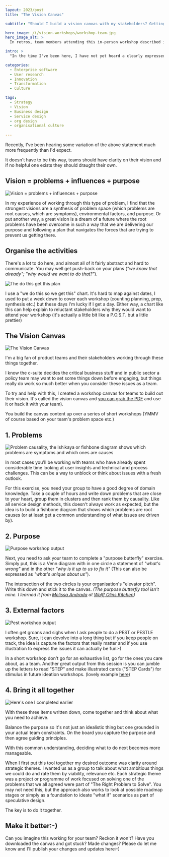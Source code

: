 ```yaml
---
layout: 2023/post
title: "The Vision Canvas"

subtitle: "Should I build a vision canvas with my stakeholders? Getting everyone aligned on vision and purpose is a foundation for successful transformation"

hero_image: /i/vision-workshops/workshop-team.jpg
hero_image_alt: >
  In retros, team members attending this in-person workshop described it as fun and rewarding. The requirement to be 'leaning forward' at all times means the sessions were also exhausting, but in a good way:-)

intro: >
  "In the time I've been here, I have not yet heard a clearly expressed product vision, roadmap or strategy"

categories:
  - Enterprise software
  - User research
  - Innovation
  - Transformation
  - Culture

tags:
  - Strategy
  - Vision
  - Business design
  - Service design
  - org design
  - organisational culture
 
---
```


Recently, I've been hearing some variation of the above statement much more frequently than I'd expect.

It doesn't have to be this way, teams should have clarity on their vision and if no helpful one exists they should draught their own. 

## Vision = problems + influences + purpose

![Vision = problems + influences + purpose](/i/vision-workshops/4-parts-of-vision.jpg)

In my experience of working through this type of problem, I find that the strongest visions are a synthesis of problem space (which problems are root causes, which are symptoms), environmental factors, and purpose. Or put another way, a great vision is a dream of a future where the root problems have been overcome in such a way that we are delivering our purpose and following a plan that navigates the forces that are trying to prevent us getting there. 


## Organise the activities

There's a lot to do here, and almost all of it fairly abstract and hard to communicate. You may well get push-back on your plans (_"we know that already"; "why would we want to do that?"_).

![The do this get this plan](/i/vision-workshops/How-we-got-here-crop.jpg)

I use a "we do this so we get this" chart. It's hard to map against dates, I used to put a week down to cover each workshop (counting planning, prep, synthesis etc.) but these days I'm lucky if I get a day. Either way, a chart like this can help explain to reluctant stakeholders why they would want to attend your workshop (it's actually a little bit like a P.O.S.T. but a little prettier)


## The Vision Canvas

![The Vision Canvas](/i/vision-workshops/canvas.png)

I'm a big fan of product teams and their stakeholders working through these things together. 

I know the c-suite decides the critical business stuff and in public sector a policy team may want to set some things down before engaging, but things really do work so much better when you consider these issues as a team.

To try and help with this, I created a workshop canvas for teams to build out their vision. It's called the vision canvas and [you can grab the PDF](/i/vision-workshops/A0-canvas-blackandwhite.pdf) and use it or hack it with your team).

You build the canvas content up over a series of short workshops (YMMV of course based on your team's problem space etc.)

## 1. Problems

![Problem causality, the Ishikaya or fishbone diagram shows which problems are symptoms and which ones are causes](/i/vision-workshops/prob-sheet.jpg)

In most cases you'll be working with teams who have already spent considerable time looking at user insights and technical and process challenges. This can be a way to unblock or think about issues with a fresh outlook. 

For this exercise, you need your group to have a good degree of domain knowledge. Take a couple of hours and write down problems that are close to your heart, group them in clusters and then rank them by causality. Like all service design methods, this doesn't always work as expected, but the idea is to build a fishbone diagram that shows which problems are root causes (or at least get a common understanding of what issues are driven by).

## 2. Purpose

![Purpose workshop output](/i/vision-workshops/purpose.jpg)

Next, you need to ask your team to complete a "purpose butterfly" exercise. Simply put, this is a Venn diagram with in one circle a statement of _"what's wrong"_ and in the other _"why is it up to us to fix it"_ (This can also be expressed as _"what's unique about us"_). 

The intersection of the two circles is your organisation's "elevator pitch". Write this down and stick it to the canvas. _(The purpose butterfly tool isn't mine. I learned it from [Melissa Andrada](https://twitter.com/melissaandrada) at [Wolff Olins Kitchen](https://www.wolffolins.com/))_


## 3. External factors 

![Pest workshop output](/i/vision-workshops/pest.jpg)

I often get groans and sighs when I ask people to do a PEST or PESTLE workshop. Sure, it can devolve into a long thing but if you keep people on track, the idea is capture the factors that really matter and if you use illustration to express the issues it can actually be fun:-)

In a short workshop don't go for an exhaustive list, go for the ones you care about, as a team. Another great output from this session is you can jumble up the letters to read "STEP" and make illustrated cards ("STEP Cards") for stimulus in future ideation workshops. (lovely example [here](https://www.service-design-network.org/headlines/finalist-gsa-rbs-future-bank-2025-according-to-generation-y))


## 4. Bring it all together

![Here's one I completed earlier](/i/vision-workshops/model-canvas.jpg)

With these three items written down, come together and think about what you need to achieve. 

Balance the purpose so it's not just an idealistic thing but one grounded in your actual team constraints. On the board you capture the purpose and then agree guiding principles. 

With this common understanding, deciding what to do next becomes more manageable.

When I first put this tool together my desired outcome was clarity around strategic themes. I wanted us as a group to talk about what ambitious things we could do and rate them by viability, relevance etc. Each strategic theme was a project or programme of work focused on solving one of the problems that we all agreed were part of "The Right Problem to Solve". You may not need this, but the approach also works to look at possible roadmap stages or simply as a foundation to ideate "what if" scenarios as part of speculative design. 

The key is to do it together.


<h2>Make it better:-)</h2>

Can you imagine this working for your team? Reckon it won't? Have you downloaded the canvas and got stuck? Made changes? Please do let me know and I'll publish your changes and updates here:-) 





